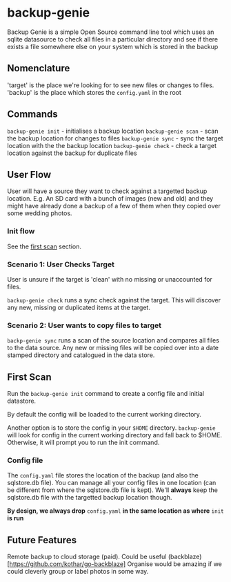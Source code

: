 # backup-genie

Backup Genie is a simple Open Source command line tool which uses an sqlite
datasource to check all files in a particular directory and see if there exists
a file somewhere else on your system which is stored in the backup

## Nomenclature

'target' is the place we're looking for to see new files or changes to files.
'backup' is the place which stores the `config.yaml` in the root

## Commands

`backup-genie init` - initialises a backup location
`backup-genie scan` - scan the backup location for changes to files
`backup-genie sync` - sync the target location with the the backup location
`backup-genie check` - check a target location against the backup for duplicate files

## User Flow

User will have a source they want to check against a targetted backup location.
E.g. An SD card with a bunch of images (new and old) and they might have
already done a backup of a few of them when they copied over some wedding
photos.

### Init flow

See the [first scan](http://yeah.com) section. 

### Scenario 1: User Checks Target

User is unsure if the target is 'clean' with no missing or unaccounted for
files.

`backup-genie check` runs a sync check against the target. This will discover
any new, missing or duplicated items at the target.

### Scenario 2: User wants to copy files to target

`backp-genie sync` runs a scan of the source location and compares all files
to the data source. Any new or missing files will be copied over into a date
stamped directory and catalogued in the data store.

## First Scan

Run the `backup-genie init` command to create a config file and initial
datastore.

By default the config will be loaded to the current working directory.

Another option is to store the config in your `$HOME` directory. `backup-genie`
will look for config in the current working directory and fall back to $HOME.
Otherwise, it will prompt you to run the init command.

### Config file

The `config.yaml` file stores the location of the backup (and also the
sqlstore.db file). You can manage all your config files in one location
(can be different from where the sqlstore.db file is kept). We'll **always**
keep the sqlstore.db file with the targetted backup location though.

**By design, we always drop** `config.yaml` **in the same location as where**
`init` **is run**

## Future Features

Remote backup to cloud storage (paid).
Could be useful (backblaze)[https://github.com/kothar/go-backblaze]
Organise would be amazing if we could cleverly group or label photos in some
way.
